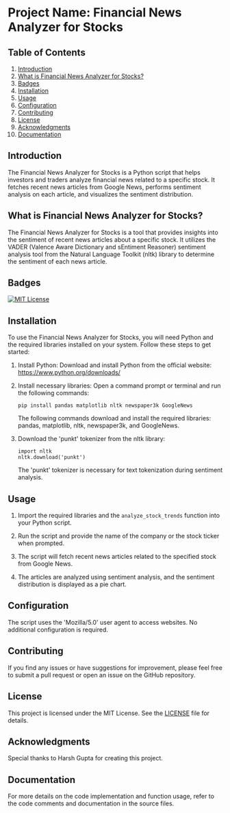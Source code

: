 # Project Name: Financial News Analyzer for Stocks

## Table of Contents
1. [Introduction](#introduction)
2. [What is Financial News Analyzer for Stocks?](#what-is-financial-news-analyzer-for-stocks)
3. [Badges](#badges)
4. [Installation](#installation)
5. [Usage](#usage)
6. [Configuration](#configuration)
7. [Contributing](#contributing)
8. [License](#license)
9. [Acknowledgments](#acknowledgments)
10. [Documentation](#documentation)

## Introduction
The Financial News Analyzer for Stocks is a Python script that helps investors and traders analyze financial news related to a specific stock. It fetches recent news articles from Google News, performs sentiment analysis on each article, and visualizes the sentiment distribution.

## What is Financial News Analyzer for Stocks?
The Financial News Analyzer for Stocks is a tool that provides insights into the sentiment of recent news articles about a specific stock. It utilizes the VADER (Valence Aware Dictionary and sEntiment Reasoner) sentiment analysis tool from the Natural Language Toolkit (nltk) library to determine the sentiment of each news article.

## Badges
[![MIT License](https://img.shields.io/badge/License-MIT-blue.svg)](LICENSE)

## Installation
To use the Financial News Analyzer for Stocks, you will need Python and the required libraries installed on your system. Follow these steps to get started:

1. Install Python: Download and install Python from the official website: https://www.python.org/downloads/

2. Install necessary libraries: Open a command prompt or terminal and run the following commands:
   ```
   pip install pandas matplotlib nltk newspaper3k GoogleNews
   ```
   The following commands download and install the required libraries: pandas, matplotlib, nltk, newspaper3k, and GoogleNews.

3. Download the 'punkt' tokenizer from the nltk library:
   ```
   import nltk
   nltk.download('punkt')
   ```
   The 'punkt' tokenizer is necessary for text tokenization during sentiment analysis.

## Usage
1. Import the required libraries and the `analyze_stock_trends` function into your Python script.

2. Run the script and provide the name of the company or the stock ticker when prompted.

3. The script will fetch recent news articles related to the specified stock from Google News.

4. The articles are analyzed using sentiment analysis, and the sentiment distribution is displayed as a pie chart.

## Configuration
The script uses the 'Mozilla/5.0' user agent to access websites. No additional configuration is required.

## Contributing
If you find any issues or have suggestions for improvement, please feel free to submit a pull request or open an issue on the GitHub repository.

## License
This project is licensed under the MIT License. See the [LICENSE](LICENSE) file for details.

## Acknowledgments
Special thanks to Harsh Gupta for creating this project.

## Documentation
For more details on the code implementation and function usage, refer to the code comments and documentation in the source files.
